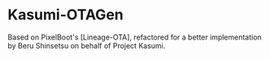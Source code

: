 # Kasumi-OTAGen

Based on PixelBoot's [Lineage-OTA], refactored for a better
implementation by Beru Shinsetsu on behalf of Project Kasumi.
